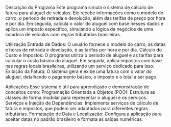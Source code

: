 Descrição do Programa
Este programa simula o sistema de cálculo de fatura para aluguel de veículos. Ele recebe informações como o modelo do carro, o período de retirada e devolução, além das tarifas de preço por hora e por dia. Em seguida, calcula o valor do aluguel com base nesses dados e aplica um imposto específico, simulando a lógica de negócios de uma locadora de veículos com regras tributárias brasileiras.

Utilização
Entrada de Dados: O usuário fornece o modelo do carro, as datas e horas de retirada e devolução, e as tarifas por hora e por dia.
Cálculo do Custo e Impostos: O programa utiliza o período de aluguel e as tarifas para calcular o custo básico do aluguel. Em seguida, aplica impostos com base nas regras locais brasileiras, utilizando um serviço dedicado para isso.
Exibição da Fatura: O sistema gera e exibe uma fatura com o valor do aluguel, detalhando o pagamento básico, o imposto e o total a ser pago.

Aplicações
Esse sistema é útil para aprendizado e demonstração de conceitos como:
Programação Orientada a Objetos (POO): Estrutura as classes de forma modular para representar o aluguel e os serviços.
Serviços e Injeção de Dependências: Implementa serviços de cálculo de fatura e impostos, que podem ser adaptados para diferentes regras tributárias.
Formatação de Data e Localização: Configura a aplicação para aceitar datas no padrão brasileiro e formata as saídas numéricas.
